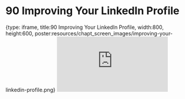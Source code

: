 # 90 Improving Your LinkedIn Profile
 
{type: iframe, title:90 Improving Your LinkedIn Profile, width:800, height:600, poster:resources/chapt_screen_images/improving-your-linkedin-profile.png}
![](https://datatrail-jhu.github.io/DataTrail_ReOrg/no_toc/improving-your-linkedin-profile.html)
 

 

